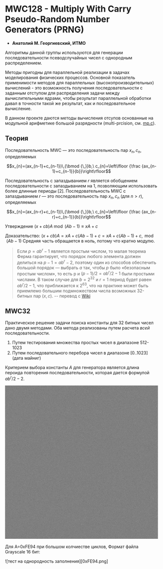 # MWC128 - Multiply With Carry Рseudo-Random Number Generators  (PRNG)

* __Анатолий М. Георгиевский, ИТМО__

Алгоритмы данной группы используются для генерации последовательности псеводслучайных чисел с однородным распределением.

Методы пригодны для параллельной реализации в задачах моделирования физических процессов. Основной показатель применимости методов для параллельных (высокопроизводительных) вычислений - это возможность получения последовательности с заданным отступом для распределения задачи между вычислительными ядрами, чтобы результат параллельной обработки давал в точности такой же результат, как и последовательное вычисление. 

В данном проекте даются методы вычисления отсупов основанные на модульной арифметике большой разрядности (multi-prcision, см. [mp.c](mp.c)). 

## Теория

Последовательность MWC — это последовательность пар $x_{n},c_{n}$, определяемых
```math
x_{n}=(ax_{n-1}+c_{n-1})\,{\bmod {\,}}b,\ c_{n}=\left\lfloor {\frac {ax_{n-1}+c_{n-1}}{b}}\right\rfloor
```

Последовательность с запаздыванием $r$ является обобщением последовательности с запаздыванием на 1, 
позволяющим использовать более длинные периоды [2]. Последовательность MWC с запаздыванием $r$ — это последовательность пар $x_{n},c_{n}$ (для $n>r$), определяемых
```math
x_{n}=(ax_{n-r}+c_{n-1})\,{\bmod {\,}}b,\ c_{n}=\left\lfloor {\frac {ax_{n-r}+c_{n-1}}{b}}\right\rfloor
```


Утверждение $(x+c b)A \bmod (Ab - 1) \equiv xA + c$

Доказательство:
$(x+cb)A  = xA + c(Ab-1) + c = xA + c(Ab-1) + c, \bmod (Ab - 1)$
Средняя часть обращается в ноль, потому что кратно модулю. 


> Если $p = ab^r − 1$ является простым числом, то малая теорема Ферма гарантирует, что порядок любого элемента должен делиться на $p − 1 = ab^r − 2$, поэтому один из способов обеспечить большой порядок — выбрать $a$ так, 
чтобы $p$ было «безопасным простым числом», то есть p и $(p − 1)/2 = ab^r/2 − 1$ были простыми числами. В таком случае для $b = 2^{32}$ и $r = 1$ период будет равен $ab^r/2 − 1$, что приближается к $2^{63}$, что на практике может быть приемлемо большим подмножеством числа возможных 32-битных пар $(x, c)$.
-- перевод с [Wiki](https://en.wikipedia.org/wiki/Multiply-with-carry_pseudorandom_number_generator)

## MWC32

Практическое решение задачи поиска константы для 32 битных чисел дано двумя методами. Оба метода реализованы путем расчета *всей* последовательности.
1. Путем тестирования множества простых чисел в диапазоне 512-1023
2. Путем последовательного перебора чисел в диапазоне [0..1023] (дата майниг)

Критерием выбора константы $A$ для генератора является длина пероида повторения последовательности, которая дается формулой $ab^r/2 − 2$.

![тест на однородность заполнения](test.png)

Для A=0xFE94 при большом колчиестве циклов, Формат файла Grayscale 16 бит:

![тест на однородность заполнения][0xFE94.png]
